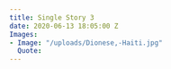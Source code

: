 ```yaml
---
title: Single Story 3
date: 2020-06-13 18:05:00 Z
Images:
- Image: "/uploads/Dionese,-Haiti.jpg"
  Quote: 
---
```


